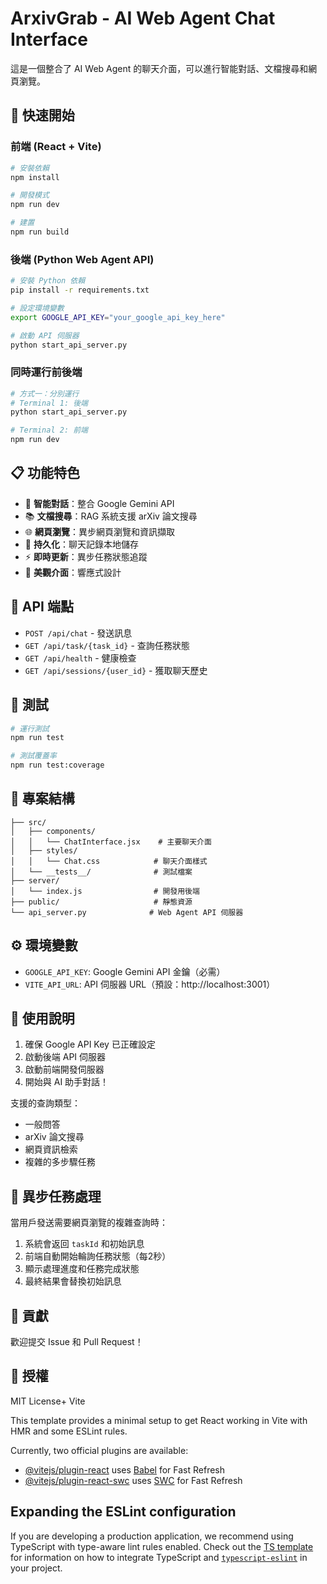 # ArxivGrab - AI Web Agent Chat Interface

這是一個整合了 AI Web Agent 的聊天介面，可以進行智能對話、文檔搜尋和網頁瀏覽。

## 🚀 快速開始

### 前端 (React + Vite)

```bash
# 安裝依賴
npm install

# 開發模式
npm run dev

# 建置
npm run build
```

### 後端 (Python Web Agent API)

```bash
# 安裝 Python 依賴
pip install -r requirements.txt

# 設定環境變數
export GOOGLE_API_KEY="your_google_api_key_here"

# 啟動 API 伺服器
python start_api_server.py
```

### 同時運行前後端

```bash
# 方式一：分別運行
# Terminal 1: 後端
python start_api_server.py

# Terminal 2: 前端  
npm run dev
```

## 📋 功能特色

- 🤖 **智能對話**：整合 Google Gemini API
- 📚 **文檔搜尋**：RAG 系統支援 arXiv 論文搜尋
- 🌐 **網頁瀏覽**：異步網頁瀏覽和資訊擷取
- 💾 **持久化**：聊天記錄本地儲存
- ⚡ **即時更新**：異步任務狀態追蹤
- 🎨 **美觀介面**：響應式設計

## 🔧 API 端點

- `POST /api/chat` - 發送訊息
- `GET /api/task/{task_id}` - 查詢任務狀態
- `GET /api/health` - 健康檢查
- `GET /api/sessions/{user_id}` - 獲取聊天歷史

## 🧪 測試

```bash
# 運行測試
npm run test

# 測試覆蓋率
npm run test:coverage
```

## 📁 專案結構

```
├── src/
│   ├── components/
│   │   └── ChatInterface.jsx    # 主要聊天介面
│   ├── styles/
│   │   └── Chat.css            # 聊天介面樣式
│   └── __tests__/              # 測試檔案
├── server/
│   └── index.js                # 開發用後端
├── public/                     # 靜態資源
└── api_server.py              # Web Agent API 伺服器
```

## ⚙️ 環境變數

- `GOOGLE_API_KEY`: Google Gemini API 金鑰（必需）
- `VITE_API_URL`: API 伺服器 URL（預設：http://localhost:3001）

## 📝 使用說明

1. 確保 Google API Key 已正確設定
2. 啟動後端 API 伺服器
3. 啟動前端開發伺服器
4. 開始與 AI 助手對話！

支援的查詢類型：
- 一般問答
- arXiv 論文搜尋
- 網頁資訊檢索
- 複雜的多步驟任務

## 🔄 異步任務處理

當用戶發送需要網頁瀏覽的複雜查詢時：

1. 系統會返回 `taskId` 和初始訊息
2. 前端自動開始輪詢任務狀態（每2秒）
3. 顯示處理進度和任務完成狀態
4. 最終結果會替換初始訊息

## 🤝 貢獻

歡迎提交 Issue 和 Pull Request！

## 📄 授權

MIT License+ Vite

This template provides a minimal setup to get React working in Vite with HMR and some ESLint rules.

Currently, two official plugins are available:

- [@vitejs/plugin-react](https://github.com/vitejs/vite-plugin-react/blob/main/packages/plugin-react) uses [Babel](https://babeljs.io/) for Fast Refresh
- [@vitejs/plugin-react-swc](https://github.com/vitejs/vite-plugin-react/blob/main/packages/plugin-react-swc) uses [SWC](https://swc.rs/) for Fast Refresh

## Expanding the ESLint configuration

If you are developing a production application, we recommend using TypeScript with type-aware lint rules enabled. Check out the [TS template](https://github.com/vitejs/vite/tree/main/packages/create-vite/template-react-ts) for information on how to integrate TypeScript and [`typescript-eslint`](https://typescript-eslint.io) in your project.
